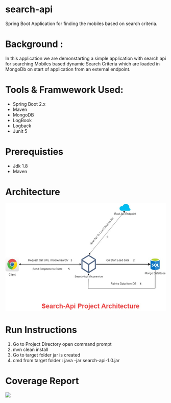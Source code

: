 # search-api
Spring Boot Application for finding the mobiles based on search criteria.

# Background : 
In this application we are demonstarting a simple application with search api for searching Mobiles based dynamic Search Criteria which are loaded in MongoDb
on start of application from an external endpoint.

# Tools & Framwework Used:
- Spring Boot 2.x
- Maven 
- MongoDB
- LogBook 
- Logback 
- Junit 5

# Prerequisties
- Jdk 1.8
- Maven 

# Architecture
<img src="images/Search-Api_Architecture.jpg">

# Run Instructions

1. Go to Project Directory open command prompt
2. mvn clean install
3. Go to target folder jar is created
4. cmd from target folder : java -jar search-api-1.0.jar

# Coverage Report
<img src="images/Coverage_Report.png">

